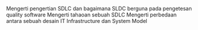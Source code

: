 Mengerti pengertian SDLC dan bagaimana SLDC berguna pada pengetesan quality software
Mengerti tahaoan sebuah SDLC
Mengerti perbedaan antara sebuah desain IT Infrastructure dan System Model
